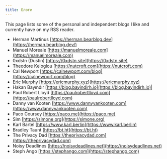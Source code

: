 ```yaml
---
title: Блоги
---
```


This page lists some of the personal and independent blogs I like and currently have on my RSS reader.

- Herman Martinus [https://herman.bearblog.dev](https://herman.bearblog.dev/) 
- Manuel Moreale [https://manuelmoreale.com](https://manuelmoreale.com)
- 0xdstn (Dustin) [https://0xdstn.site](https://0xdstn.site)
- Theodore Keloglou [https://nutcroft.com](https://nutcroft.com)
- Cal Newport [https://calnewport.com/blog](https://calnewport.com/blog)
- Eric Murphy [https://ericmurphy.xyz](https://ericmurphy.xyz)
- Hakan Bayındır [https://blog.bayindirh.io](https://blog.bayindirh.io)|
- Paul Robert Lloyd [https://paulrobertlloyd.com](https://paulrobertlloyd.com)
- Danny van Kooten [https://www.dannyvankooten.com](https://www.dannyvankooten.com)
- Paco Coursey [https://paco.me](https://paco.me)
- Sim [https://simone.org](https://simone.org)
- Karl Bartel [https://www.karl.berlin](https://www.karl.berlin)
- Bradley Taunt [https://bt.ht](https://bt.ht)
- The Privacy Dad [https://theprivacydad.com](https://theprivacydad.com)
- Noisy Deadlines [https://noisydeadlines.net](https://noisydeadlines.net)
- Steph Ango [https://stephango.com](https://stephango.com)
